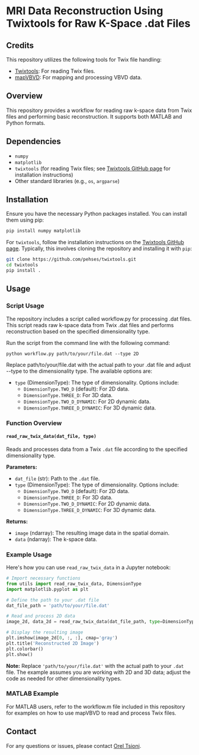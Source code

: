 # MRI Data Reconstruction Using Twixtools for Raw K-Space .dat Files

## Credits

This repository utilizes the following tools for Twix file handling:
- [Twixtools](https://github.com/pehses/twixtools): For reading Twix files.
- [mapVBVD](https://github.com/pehses/mapVBVD): For mapping and processing VBVD data.

## Overview

This repository provides a workflow for reading raw k-space data from Twix files and performing basic reconstruction. It supports both MATLAB and Python formats.

## Dependencies

- `numpy`
- `matplotlib`
- `twixtools` (for reading Twix files; see [Twixtools GitHub page](https://github.com/pehses/twixtools) for installation instructions)
- Other standard libraries (e.g., `os`, `argparse`)

## Installation

Ensure you have the necessary Python packages installed. You can install them using pip:

```bash
pip install numpy matplotlib
```

For `twixtools`, follow the installation instructions on the [Twixtools GitHub page](https://github.com/pehses/twixtools). Typically, this involves cloning the repository and installing it with `pip`:

```bash
git clone https://github.com/pehses/twixtools.git
cd twixtools
pip install .
```

## Usage

### Script Usage

The repository includes a script called workflow.py for processing .dat files. This script reads raw k-space data from Twix .dat files and performs reconstruction based on the specified dimensionality type.

Run the script from the command line with the following command:

```
python workflow.py path/to/your/file.dat --type 2D
```

Replace path/to/your/file.dat with the actual path to your .dat file and adjust --type to the dimensionality type. The available options are:

- `type` (DimensionType): The type of dimensionality. Options include:
  - `DimensionType.TWO_D` (default): For 2D data.
  - `DimensionType.THREE_D`: For 3D data.
  - `DimensionType.TWO_D_DYNAMIC`: For 2D dynamic data.
  - `DimensionType.THREE_D_DYNAMIC`: For 3D dynamic data.
  
### Function Overview

#### `read_raw_twix_data(dat_file, type)`

Reads and processes data from a Twix `.dat` file according to the specified dimensionality type.

**Parameters:**
- `dat_file` (str): Path to the `.dat` file.
- `type` (DimensionType): The type of dimensionality. Options include:
  - `DimensionType.TWO_D` (default): For 2D data.
  - `DimensionType.THREE_D`: For 3D data.
  - `DimensionType.TWO_D_DYNAMIC`: For 2D dynamic data.
  - `DimensionType.THREE_D_DYNAMIC`: For 3D dynamic data.

**Returns:**
- `image` (ndarray): The resulting image data in the spatial domain.
- `data` (ndarray): The k-space data.

### Example Usage

Here's how you can use `read_raw_twix_data` in a Jupyter notebook:

```python
# Import necessary functions
from utils import read_raw_twix_data, DimensionType
import matplotlib.pyplot as plt

# Define the path to your .dat file
dat_file_path = 'path/to/your/file.dat'

# Read and process 2D data
image_2d, data_2d = read_raw_twix_data(dat_file_path, type=DimensionType.TWO_D)

# Display the resulting image
plt.imshow(image_2d[0, :, :], cmap='gray')
plt.title('Reconstructed 2D Image')
plt.colorbar()
plt.show()
```

**Note:** Replace `'path/to/your/file.dat'` with the actual path to your `.dat` file. The example assumes you are working with 2D and 3D data; adjust the code as needed for other dimensionality types.

### MATLAB Example

For MATLAB users, refer to the workflow.m file included in this repository for examples on how to use mapVBVD to read and process Twix files.


## Contact

For any questions or issues, please contact [Orel Tsioni](oreltsioni@gmail.com).

